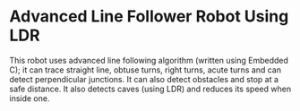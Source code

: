 # Advanced Line Follower Robot Using LDR
This robot uses advanced line following algorithm (written using Embedded C); it can trace straight line, obtuse turns, right turns, acute turns and can detect perpendicular junctions. It can also detect obstacles and stop at a safe distance. It also detects caves (using LDR) and reduces its speed when inside one.
